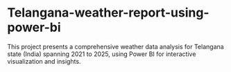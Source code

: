 # Telangana-weather-report-using-power-bi
This project presents a comprehensive weather data analysis for Telangana state (India) spanning 2021 to 2025, using Power BI for interactive visualization and insights.
